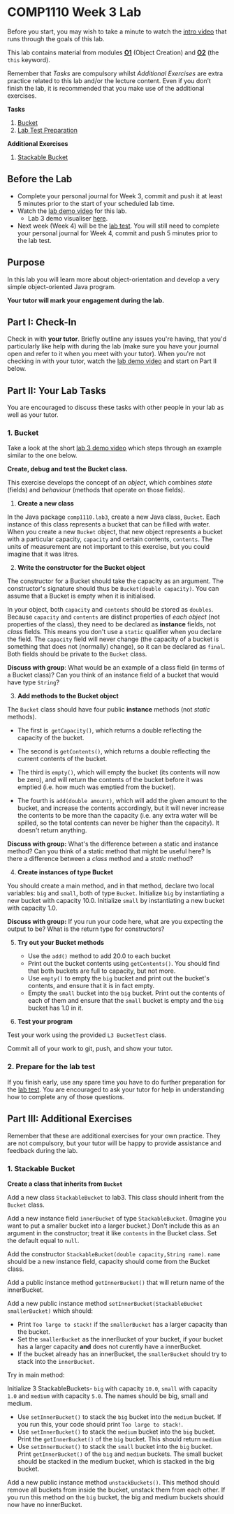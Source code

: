# COMP1110 Week 3 Lab

Before you start, you may wish to take a minute to watch the [intro video](https://cs.anu.edu.au/courses/comp1110/labs/mp4/lab3-intro.mp4) that runs through the goals of this lab.

This lab contains material from modules [**O1**](https://cs.anu.edu.au/courses/comp1110/lectures/theme/#O1) (Object Creation) and [**O2**](https://cs.anu.edu.au/courses/comp1110/lectures/theme/#O2) (the `this` keyword).

Remember that *Tasks* are compulsory whilst *Additional Exercises* are extra practice related to this lab and/or the lecture content. Even if you don’t finish the lab, it is recommended that you make use of the additional exercises.

**Tasks**
1. [Bucket](#1-bucket)
2. [Lab Test Preparation](#2-prepare-for-the-lab-test)

**Additional Exercises**
1. [Stackable Bucket](#1-stackable-bucket)

## Before the Lab

* Complete your personal journal for Week 3, commit and push it at least 5 minutes prior to the start of your scheduled lab time.
* Watch the [lab demo video](https://cs.anu.edu.au/courses/comp1110/labs/mp4/lab3-demo.mp4) for this lab.
  * Lab 3 demo visualiser [here](https://cscircles.cemc.uwaterloo.ca/java_visualize/#code=public+class+BallsBag+%7B%0A/*%0ADesign+goal%3A%0A1.+owner%0A2.+number%0A3.+add+a+ball/balls%0A4.+drop+a+ball/balls%0A5.+showing+the+ball+object%0A+*/%0A%0A++++private+String+owner%3B%0A++++private+int+number%3B%0A%0A++++BallsBag+(String+name)+%7B%0A++++++++this.owner+%3D+name%3B%0A++++%7D%0A%0A++++void+addBall()+%7B%0A++++++++number%2B%2B%3B%0A++++%7D%0A%0A++++void+addBalls(int+amount)+%7B%0A+++++++number+%2B%3D+amount%3B%0A++++%7D%0A%0A++++void+dropBall()+%7B%0A++++++++number--%3B%0A++++%7D%0A%0A++++void+dropBall(int+amount)+%7B%0A++++++++number+-%3D+amount%3B%0A++++%7D%0A%0A++++%40Override%0A++++public+String+toString()+%7B%0A++++++++return+%22BallsBag%7B%22+%2B%0A++++++++++++++++%22owner%3D'%22+%2B+owner+%2B+'%5C''+%2B%0A++++++++++++++++%22,+number%3D%22+%2B+number+%2B%0A++++++++++++++++'%7D'%3B%0A++++%7D%0A%0A++++public+static+void+main(String%5B%5D+args)+%7B%0A++++++++BallsBag+bagForLeo+%3D+new+BallsBag(%22Leopold%22)%3B%0A%0A++++++++System.out.println(bagForLeo)%3B%0A%0A++++++++bagForLeo.addBall()%3B%0A%0A++++++++System.out.println(bagForLeo)%3B%0A%0A++++++++bagForLeo.addBalls(6)%3B%0A%0A++++++++System.out.println(bagForLeo)%3B%0A%0A++++++++bagForLeo.dropBall()%3B%0A++++++++bagForLeo.dropBall(5)%3B%0A%0A++++++++System.out.println(bagForLeo)%3B%0A++++%7D%0A%7D&mode=edit).
* Next week (Week 4) will be the [lab test](https://cs.anu.edu.au/courses/comp1110/assessments/labtest/).
  You will still need to complete your personal journal for Week 4, commit and push 5 minutes prior to the lab test.

## Purpose

In this lab you will learn more about object-orientation and
develop a very simple object-oriented Java program.

**Your tutor will mark your engagement during the lab.**

## Part I: Check-In

Check in with **your tutor**.  Briefly outline any issues you're having, that you'd particularly like help with during the lab (make sure you have your journal open and refer to it when you meet with your tutor).
When you're not checking in with your tutor, watch the [lab demo video](https://cs.anu.edu.au/courses/comp1110/labs/mp4/lab3-demo.mp4) and start on Part II below.

## Part II: Your Lab Tasks

You are encouraged to discuss these tasks with other people in your lab as well as your tutor. 

### 1. Bucket

Take a look at the short [lab 3 demo video](https://cs.anu.edu.au/courses/comp1110/labs/mp4/lab3-demo.mp4) which steps through an example similar to the one below.

**Create, debug and test the Bucket class.**

This exercise develops the concept of an *object*, which combines *state* (fields) and *behaviour* (methods that operate on those fields).

1.    **Create a new class**

In the Java package `comp1110.lab3`, create a new Java class, `Bucket`.
Each instance of this class represents a bucket that can be filled with water.
When you create a new `Bucket` object, that new object represents a bucket with a particular capacity, `capacity` and certain contents, `contents`.
The units of measurement are not important to this exercise, but you could imagine
that it was litres.

2.    **Write the constructor for the Bucket object**

The constructor for a Bucket should take the capacity as an argument.   The constructor's
signature should thus be `Bucket(double capacity)`. You can assume that a Bucket is empty
when it is initialised.

In your object, both `capacity`
and `contents` should be stored as `doubles`.  Because `capacity` and `contents` are distinct
properties of *each object* (not properties of the class), they need to be
declared as **instance** fields, not *class* fields.
This means you don't use a `static` qualifier when you declare the field.   The `capacity` field will never
change (the capacity of a bucket is something that does not (normally) change), so it
can be declared as `final`.   Both fields should be private to the `Bucket` class.

**Discuss with group**: What would be an example of a class field (in terms of a Bucket class)? Can you think of an instance field of a bucket that would have type `String`?

3.  **Add methods to the Bucket object**

The `Bucket` class should have four public **instance** methods (not *static* methods).

 * The first is` getCapacity()`, which returns a double reflecting the capacity of the bucket.

 * The second is `getContents()`, which returns a double reflecting the current contents of the bucket.

 * The third is `empty()`, which will empty the bucket (its contents will now be zero), and will
 return the contents of the bucket before it was emptied (i.e. how much was emptied from the bucket).

 * The fourth is `add(double amount)`, which will add the given amount to the bucket, and increase
 the contents accordingly, but it will never increase the contents to be more than the capacity
 (i.e. any extra water will be spilled, so the total contents can never be higher than the capacity).
 It doesn't return anything.

**Discuss with group:** What's the difference between a static and instance method?
    Can you think of a static method that might be useful here?
    Is there a difference between a *class* method and a *static* method?

4.   **Create instances of type Bucket**

You should create a main method, and in that method, declare two local variables:
`big` and `small`, both of type `Bucket`.   Initialize `big` by
instantiating a new bucket with capacity 10.0.   Initialize `small` by instantiating
a new bucket with capacity 1.0.

**Discuss with group:** If you run your code here, what are you expecting the output to be? What is the return type for constructors?

5.  **Try out your Bucket methods**

    * Use the `add()` method to add 20.0 to each bucket
    * Print out the bucket contents using `getContents()`.  You should find that both buckets are full to capacity, but not more.
    * Use `empty()` to empty the `big` bucket and  print out the bucket's contents, and ensure that it is in fact empty.
    * Empty the `small` bucket into the `big` bucket.  Print out the contents of each of them and ensure that the `small` bucket is empty
    and the `big` bucket has 1.0 in it.


6.   **Test your program**

Test your work using the provided `L3 BucketTest` class.

Commit all of your work to git, push, and show your tutor.


### 2. Prepare for the lab test

If you finish early, use any spare time you have to do further preparation
for the [lab test](https://cs.anu.edu.au/courses/comp1110/assessments/labtest/). You are encouraged to ask your tutor
for help in understanding how to complete any of those questions.


## Part III: Additional Exercises 

Remember that these are additional exercises for your own practice. They are not compulsory, but your tutor will be happy to provide assistance and feedback during the lab. 

### 1. Stackable Bucket

**Create a class that inherits from `Bucket`**

Add a new class `StackableBucket` to lab3. This class should inherit from the `Bucket` class.

Add a new instance field `innerBucket` of type `StackableBucket`. (Imagine you want to put a smaller bucket into a larger bucket.) Don't include this as an argument in the constructor; treat it like `contents` in the Bucket class.
Set the default equal to `null`.


Add the constructor `StackableBucket(double capacity,String name)`.
`name` should be a new instance field, capacity should come from the Bucket class.


Add a public instance method `getInnerBucket()` that will return name of the innerBucket.

Add a new public instance method `setInnerBucket(StackableBucket smallerBucket)` which should:
* Print `Too large to stack!` if the `smallerBucket` has a larger capacity than the bucket.
* Set the `smallerBucket` as the innerBucket of your bucket, if your bucket has a larger capacity **and** does not curently have a innerBucket.
* If the bucket already has an innerBucket, the `smallerBucket` should try to stack into the `innerBucket`.

Try in main method:

Initialize 3 StackableBuckets- `big` with capacity `10.0`, `small` with capacity `1.0` and `medium` with capacity `5.0`. The names should be big, small and medium.
* Use `setInnerBucket()` to stack the `big` bucket into the `medium` bucket. If you run this, your code should print `Too large to stack!`.
* Use `setInnerBucket()` to stack the `medium` bucket into the `big` bucket. Print the `getInnerBucket()` of the `big` bucket. This should return `medium`
* Use `setInnerBucket()` to stack the `small` bucket into the `big` bucket. Print `getInnerBucket()` of the `big` and `medium` buckets. The small bucket should be stacked in the medium bucket, which is stacked in the big bucket.


Add a new public instance method `unstackBuckets()`. This method should remove all buckets from inside the bucket, unstack them from each other.
If you run this method on the `big` bucket, the big and medium buckets should now have no innerBucket.

